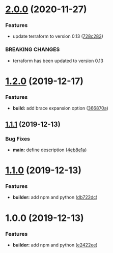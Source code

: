 # [2.0.0](https://github.com/enter-at/terraform-aws-lambda-layer/compare/v1.2.0...v2.0.0) (2020-11-27)


### Features

* update terraform to version 0.13 ([728c283](https://github.com/enter-at/terraform-aws-lambda-layer/commit/728c2836792f22bfda2f3f6671d5958e0b7412d1))


### BREAKING CHANGES

* terraform has been updated to version 0.13

# [1.2.0](https://github.com/enter-at/terraform-aws-lambda-layer/compare/v1.1.1...v1.2.0) (2019-12-17)


### Features

* **build:** add brace expansion option ([366870a](https://github.com/enter-at/terraform-aws-lambda-layer/commit/366870a1de07a7104291e8a08628215583f50a4f))

## [1.1.1](https://github.com/enter-at/terraform-aws-lambda-layer/compare/v1.1.0...v1.1.1) (2019-12-13)


### Bug Fixes

* **main:** define description ([4eb8e1a](https://github.com/enter-at/terraform-aws-lambda-layer/commit/4eb8e1ab8fd1910c84f54304d19949896287df74))

# [1.1.0](https://github.com/enter-at/terraform-aws-lambda-layer/compare/v1.0.0...v1.1.0) (2019-12-13)


### Features

* **builder:** add npm and python ([db722dc](https://github.com/enter-at/terraform-aws-lambda-layer/commit/db722dcf67e16d265571659ce8362697ca745d1c))

# 1.0.0 (2019-12-13)


### Features

* **builder:** add npm and python ([e2422ee](https://github.com/enter-at/terraform-aws-lambda-layer/commit/e2422eeed06c1c3e8a29cb8ef46c29315778508a))
